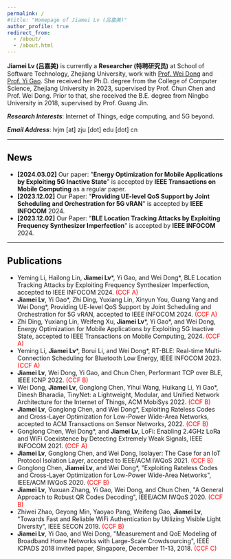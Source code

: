 ```yaml
---
permalink: /
#title: "Homepage of Jiamei Lv (吕嘉美)"
author_profile: true
redirect_from: 
  - /about/
  - /about.html
---
```


**Jiamei Lv (吕嘉美)** is currently a **Researcher (特聘研究员)** at School of Software Technology, Zhejiang University, work with [Prof. Wei Dong](https://dongw.emnets.cn/) and [Prof. Yi Gao](https://person.zju.edu.cn/gaoyi). She received her Ph.D. degree from the College of Computer Science, Zhejiang University in 2023, supervised by Prof. Chun Chen and Prof. Wei Dong. Prior to that, she received the B.E. degree from Ningbo University in 2018, supervised by Prof. Guang Jin.

***Research Interests***: Internet of Things, edge computing, and 5G beyond. 

***Email Address***: lvjm [at] zju [dot] edu [dot] cn 

---

## <font color=black>News</font>

- **[2024.03.02]** Our paper: "**Energy Optimization for Mobile Applications by Exploiting 5G Inactive State**" is accepted by **IEEE Transactions on Mobile Computing** as a regular paper.
- **[2023.12.02]** Our Paper: "**Providing UE-level QoS Support by Joint Scheduling and Orchestration for 5G vRAN**" is accepted by **IEEE INFOCOM** 2024.
- **[2023.12.02]** Our Paper: "**BLE Location Tracking Attacks by Exploiting Frequency Synthesizer Imperfection**" is accepted by **IEEE INFOCOM** 2024.

---
## <font color=black>Publications</font>

- Yeming Li, Hailong Lin, **Jiamei Lv**\*, Yi Gao, and Wei Dong\*, BLE Location Tracking Attacks by Exploiting Frequency Synthesizer Imperfection, accepted to IEEE INFOCOM 2024. <font color=red>(CCF A)</font>
- **Jiamei Lv**, Yi Gao\*, Zhi Ding, Yuxiang Lin, Xinyun You, Guang Yang and Wei Dong\*, Providing UE-level QoS Support by Joint Scheduling and Orchestration for 5G vRAN, accepted to IEEE INFOCOM 2024. <font color=red>(CCF A)</font>
- Zhi Ding, Yuxiang Lin, Weifeng Xu, **Jiamei Lv**\*, Yi Gao\*, and Wei Dong, Energy Optimization for Mobile Applications by Exploiting 5G Inactive State, accepted to IEEE Transactions on Mobile Computing, 2024. <font color=red>(CCF A)</font>
- Yeming Li, **Jiamei Lv**\*, Borui Li, and Wei Dong*, RT-BLE: Real-time Multi-Connection Scheduling for Bluetooth Low Energy, IEEE INFOCOM 2023. <font color=red>(CCF A)</font>
- **Jiamei Lv**, Wei Dong, Yi Gao, and Chun Chen, Performant TCP over BLE, IEEE ICNP 2022. <font color=red>(CCF B)</font>
- Wei Dong, **Jiamei Lv**, Gonglong Chen, Yihui Wang, Huikang Li, Yi Gao\*, Dinesh Bharadia, TinyNet: a Lightweight, Modular, and Unified Network Architecture for the Internet of Things, ACM MobiSys 2022. <font color=red>(CCF B)</font>
- **Jiamei Lv**, Gonglong Chen, and Wei Dong\*, Exploiting Rateless Codes and Cross-Layer Optimization for Low-Power Wide-Area Networks, accepted to ACM Transactions on Sensor Networks, 2022. <font color=red>(CCF B)</font>
- Gonglong Chen, Wei Dong\*, and **Jiamei Lv**, LoFi: Enabling 2.4GHz LoRa and WiFi Coexistence by Detecting Extremely Weak Signals, IEEE INFOCOM 2021. <font color=red>(CCF A)</font>
- **Jiamei Lv**, Gonglong Chen, and Wei Dong, Isolayer: The Case for an IoT Protocol Isolation Layer, accepted to IEEE/ACM IWQoS 2021. <font color=red>(CCF B)</font>
- Gonglong Chen, **Jiamei Lv**, and Wei Dong\*, "Exploiting Rateless Codes and Cross-Layer Optimization for Low-Power Wide-Area Networks", IEEE/ACM IWQoS 2020. <font color=red>(CCF B)</font>
- **Jiamei Lv**, Yuxuan Zhang, Yi Gao, Wei Dong, and Chun Chen, "A General Approach to Robust QR Codes Decoding", IEEE/ACM IWQoS 2020. <font color=red>(CCF B)</font>
- Zhiwei Zhao, Geyong Min, Yaoyao Pang, Weifeng Gao, **Jiamei Lv**, "Towards Fast and Reliable WiFi Authentication by Utilizing Visible Light Diversity", IEEE SECON 2019. <font color=red>(CCF B)</font>
- **Jiamei Lv**, Yi Gao, and Wei Dong, "Measurement and QoE Modeling of Broadband Home Networks with Large-Scale Crowdsourcing", IEEE ICPADS 2018 invited paper, Singapore, December 11-13, 2018. <font color=red>(CCF C)</font>
